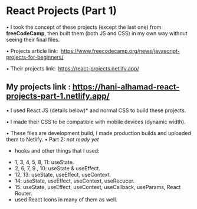 # React Projects (Part 1)

• I took the concept of these projects (except the last one) from **freeCodeCamp**, then built them (both JS and CSS) in my own way without seeing their final files.

• Projects article link: https://www.freecodecamp.org/news/javascript-projects-for-beginners/

• Their projects link: https://react-projects.netlify.app/

## **My projects link : https://hani-alhamad-react-projects-part-1.netlify.app/**

• I used React JS (details below)* and normal CSS to build these projects.

• I made their CSS to be compatible with mobile devices (dynamic width).

• These files are development build, I made production builds and uploaded them to Netlify. 
• Part 2: *not ready yet*


* hooks and other things that I used:
- 1, 3, 4, 5, 8, 11: useState.
- 2, 6, 7, 9 , 10: useState & useEffect.
- 12, 13: useState, useEffect, useContext.
- 14: useState, useEffect, useContext, useRecucer.
- 15: useState, useEffect, useContext, useCallback, useParams, React Router.
- used React Icons in many of them as well. 

